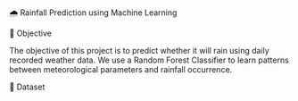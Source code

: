 🌧️ Rainfall Prediction using Machine Learning

📌 Objective

The objective of this project is to predict whether it will rain using daily recorded weather data.
We use a Random Forest Classifier to learn patterns between meteorological parameters and rainfall occurrence.




📂 Dataset


